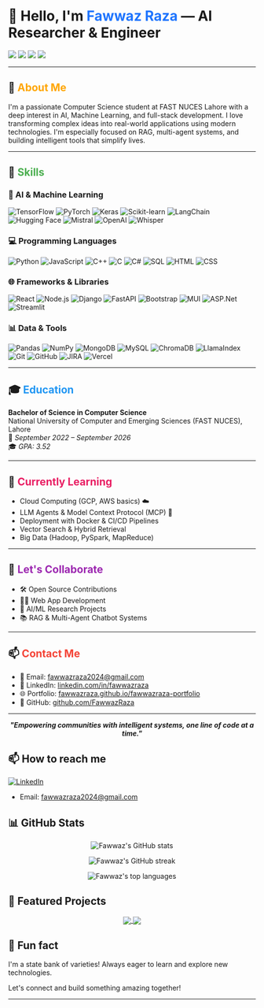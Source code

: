 
# 👋 Hello, I'm <span style="color:#1F75FE">Fawwaz Raza</span> — AI Researcher & Engineer

<p align="left">
  <a href="https://www.linkedin.com/in/fawwazraza/"><img src="https://img.shields.io/badge/LinkedIn-%230077B5.svg?&style=flat-square&logo=linkedin&logoColor=white"/></a>
  <a href="mailto:fawwazraza2024@gmail.com"><img src="https://img.shields.io/badge/email-%23D14836.svg?&style=flat-square&logo=gmail&logoColor=white"/></a>
  <a href="https://fawwazraza.github.io/fawwazraza-portfolio/"><img src="https://img.shields.io/badge/website-%234285F4.svg?&style=flat-square&logo=google-chrome&logoColor=white"/></a>
  <a href="https://github.com/FawwazRaza"><img src="https://img.shields.io/github/followers/FawwazRaza?label=GitHub&style=flat-square&logo=github"/></a>
</p>

---

## 🌟 <span style="color:#FFA500">About Me</span>

I'm a passionate Computer Science student at FAST NUCES Lahore with a deep interest in AI, Machine Learning, and full-stack development. I love transforming complex ideas into real-world applications using modern technologies. I'm especially focused on RAG, multi-agent systems, and building intelligent tools that simplify lives.

---

## 🚀 <span style="color:#4CAF50">Skills</span>

### 🧠 AI & Machine Learning  
![TensorFlow](https://img.shields.io/badge/TensorFlow-%23FF6F00.svg?style=for-the-badge&logo=TensorFlow&logoColor=white)
![PyTorch](https://img.shields.io/badge/PyTorch-%23EE4C2C.svg?style=for-the-badge&logo=PyTorch&logoColor=white)
![Keras](https://img.shields.io/badge/Keras-%23D00000.svg?style=for-the-badge&logo=Keras&logoColor=white)
![Scikit-learn](https://img.shields.io/badge/scikit--learn-%23F7931E.svg?style=for-the-badge&logo=scikit-learn&logoColor=white)
![LangChain](https://img.shields.io/badge/LangChain-%23009FBD.svg?style=for-the-badge)
![Hugging Face](https://img.shields.io/badge/HuggingFace-%23FFD21F.svg?style=for-the-badge&logo=huggingface&logoColor=black)
![Mistral](https://img.shields.io/badge/Mistral-7B-blueviolet?style=for-the-badge)
![OpenAI](https://img.shields.io/badge/OpenAI-API-black?style=for-the-badge&logo=openai)
![Whisper](https://img.shields.io/badge/Whisper-Audio-blue?style=for-the-badge)

### 💻 Programming Languages  
![Python](https://img.shields.io/badge/Python-3670A0?style=for-the-badge&logo=python&logoColor=ffdd54)
![JavaScript](https://img.shields.io/badge/JavaScript-%23323330.svg?style=for-the-badge&logo=javascript&logoColor=%23F7DF1E)
![C++](https://img.shields.io/badge/C++-%2300599C.svg?style=for-the-badge&logo=c%2B%2B&logoColor=white)
![C](https://img.shields.io/badge/C-%2300599C.svg?style=for-the-badge&logo=c&logoColor=white)
![C#](https://img.shields.io/badge/C%23-%23239120.svg?style=for-the-badge&logo=csharp&logoColor=white)
![SQL](https://img.shields.io/badge/SQL-005C84?style=for-the-badge&logo=postgresql&logoColor=white)
![HTML](https://img.shields.io/badge/HTML5-E34F26?style=for-the-badge&logo=html5&logoColor=white)
![CSS](https://img.shields.io/badge/CSS3-1572B6?style=for-the-badge&logo=css3&logoColor=white)

### 🌐 Frameworks & Libraries  
![React](https://img.shields.io/badge/React-%2320232a.svg?style=for-the-badge&logo=react&logoColor=%2361DAFB)
![Node.js](https://img.shields.io/badge/Node.js-339933?style=for-the-badge&logo=nodedotjs&logoColor=white)
![Django](https://img.shields.io/badge/Django-%23092E20.svg?style=for-the-badge&logo=django&logoColor=white)
![FastAPI](https://img.shields.io/badge/FastAPI-009688?style=for-the-badge&logo=fastapi&logoColor=white)
![Bootstrap](https://img.shields.io/badge/Bootstrap-8E2EFF?style=for-the-badge&logo=bootstrap&logoColor=white)
![MUI](https://img.shields.io/badge/MUI-%230081CB.svg?style=for-the-badge&logo=mui&logoColor=white)
![ASP.Net](https://img.shields.io/badge/.NET-512BD4?style=for-the-badge&logo=dotnet&logoColor=white)
![Streamlit](https://img.shields.io/badge/Streamlit-FF4B4B?style=for-the-badge&logo=streamlit&logoColor=white)

### 📊 Data & Tools  
![Pandas](https://img.shields.io/badge/Pandas-%23150458.svg?style=for-the-badge&logo=pandas&logoColor=white)
![NumPy](https://img.shields.io/badge/NumPy-013243?style=for-the-badge&logo=numpy&logoColor=white)
![MongoDB](https://img.shields.io/badge/MongoDB-%234ea94b.svg?style=for-the-badge&logo=mongodb&logoColor=white)
![MySQL](https://img.shields.io/badge/MySQL-4479A1?style=for-the-badge&logo=mysql&logoColor=white)
![ChromaDB](https://img.shields.io/badge/ChromaDB-purple?style=for-the-badge)
![LlamaIndex](https://img.shields.io/badge/LlamaIndex-blue?style=for-the-badge)
![Git](https://img.shields.io/badge/Git-F05033?style=for-the-badge&logo=git&logoColor=white)
![GitHub](https://img.shields.io/badge/GitHub-100000?style=for-the-badge&logo=github&logoColor=white)
![JIRA](https://img.shields.io/badge/JIRA-0052CC.svg?style=for-the-badge&logo=jira&logoColor=white)
![Vercel](https://img.shields.io/badge/Vercel-%23000000.svg?style=for-the-badge&logo=vercel&logoColor=white)

---

## 🎓 <span style="color:#2196F3">Education</span>

**Bachelor of Science in Computer Science**  
National University of Computer and Emerging Sciences (FAST NUCES), Lahore  
📅 *September 2022 – September 2026*  
🎓 *GPA: 3.52*

---

## 🧠 <span style="color:#E91E63">Currently Learning</span>

- Cloud Computing (GCP, AWS basics) ☁️  
- LLM Agents & Model Context Protocol (MCP) 🤖  
- Deployment with Docker & CI/CD Pipelines  
- Vector Search & Hybrid Retrieval  
- Big Data (Hadoop, PySpark, MapReduce)

---

## 🤝 <span style="color:#9C27B0">Let's Collaborate</span>

- 🛠️ Open Source Contributions  
- 🧑‍💻 Web App Development  
- 🔬 AI/ML Research Projects  
- 📚 RAG & Multi-Agent Chatbot Systems

---

## 📫 <span style="color:#F44336">Contact Me</span>

- 📧 Email: [fawwazraza2024@gmail.com](mailto:fawwazraza2024@gmail.com)  
- 🔗 LinkedIn: [linkedin.com/in/fawwazraza](https://linkedin.com/in/fawwazraza)  
- 🌐 Portfolio: [fawwazraza.github.io/fawwazraza-portfolio](https://fawwazraza.github.io/fawwazraza-portfolio/)  
- 🐙 GitHub: [github.com/FawwazRaza](https://github.com/FawwazRaza)

---

<p align="center">
  <b><i>"Empowering communities with intelligent systems, one line of code at a time."</i></b>
</p>


## 📫 How to reach me
[![LinkedIn](https://img.shields.io/badge/LinkedIn-%230077B5.svg?logo=linkedin&logoColor=white)](https://linkedin.com/in/fawwazraza)
- Email: fawwazraza2024@gmail.com

## 📊 GitHub Stats
<p align="center">
  <img src="https://github-readme-stats.vercel.app/api?username=FawwazRaza&theme=default&hide_border=false&rank_icon=percentile&cache_seconds=1800" alt="Fawwaz's GitHub stats" />
</p>
<p align="center">
  <img src="https://github-readme-streak-stats.herokuapp.com/?user=FawwazRaza&theme=default&hide_border=false" alt="Fawwaz's GitHub streak" />
</p>
<p align="center">
  <img src="https://github-readme-stats.vercel.app/api/top-langs/?username=FawwazRaza&theme=default&hide_border=false&include_all_commits=true&count_private=true&layout=compact" alt="Fawwaz's top languages" />
</p>


## 🚀 Featured Projects
<p align="center">
  <a href="https://github.com/FawwazRaza/magnum-opsem">
    <img align="center" src="https://github-readme-stats.vercel.app/api/pin/?username=FawwazRaza&repo=magnum-opsem" />
  </a>
  <a href="https://github.com/FawwazRaza/AI-projects">
    <img align="center" src="https://github-readme-stats.vercel.app/api/pin/?username=FawwazRaza&repo=AI-projects" />
  </a>
</p>

## 🚀 Fun fact
I'm a state bank of varieties! Always eager to learn and explore new technologies.

Let's connect and build something amazing together!

---

<!-- Proudly created with GPRM ( https://gprm.itsvg.in ) -->
